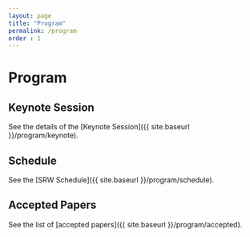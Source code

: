```yaml
---
layout: page
title: "Program"
permalink: /program
order : 1
---
```

# Program

## Keynote Session
See the details of the [Keynote Session]({{ site.baseurl }}/program/keynote).

## Schedule
See the [SRW Schedule]({{ site.baseurl }}/program/schedule).

## Accepted Papers
See the list of [accepted papers]({{ site.baseurl }}/program/accepted).

